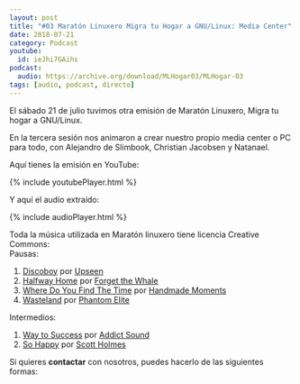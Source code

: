 ```yaml
---
layout: post
title: "#03 Maratón Linuxero Migra tu Hogar a GNU/Linux: Media Center"
date: 2018-07-21
category: Podcast
youtube:
  id: ieJhi7GAihs
podcast:
  audio: https://archive.org/download/MLHogar03/MLHogar-03
tags: [audio, podcast, directo]
---
```

El sábado 21 de julio tuvimos otra emisión de Maratón Linuxero, Migra tu hogar a GNU/Linux.

En la tercera sesión nos animaron a crear nuestro propio media center o PC para todo, con Alejandro de Slimbook, Christian Jacobsen y Natanael.

Aquí tienes la emisión en YouTube:

{% include youtubePlayer.html %}

Y aquí el audio extraído:

{% include audioPlayer.html %}

Toda la música utilizada en Maratón linuxero tiene licencia Creative Commons:  
Pausas:  
1. [Discoboy](http://freemusicarchive.org/music/Upseen/El_Monstruo/Upseen_-_El_Monstruo_-_02_Discoboy) por [Upseen](http://freemusicarchive.org/music/Upseen/)
2. [Halfway Home](http://freemusicarchive.org/music/Forget_the_Whale/Take_to_the_Skies/Halfway_Home) por [Forget the Whale](http://freemusicarchive.org/music/Forget_the_Whale/)
3. [Where Do You Find The Time](http://freemusicarchive.org/music/Handmade_Moments/Paw_Paw_Tree/Where_Do_You_Find_The_Time) por [Handmade Moments](http://freemusicarchive.org/music/Handmade_Moments/)
4. [Wasteland](https://phantomelite.bandcamp.com/track/wasteland) por [Phantom Elite](https://phantomelite.bandcamp.com/)

Intermedios:  
1. [Way to Success](https://www.jamendo.com/track/1334807/way-to-success) por [Addict Sound](https://www.jamendo.com/artist/451073/addict-sound)
2. [So Happy](http://freemusicarchive.org/music/Scott_Holmes/Happy_Music/Scott_Holmes_-_01_-_So_Happy) por [Scott Holmes](http://freemusicarchive.org/music/Scott_Holmes/)


Si quieres **contactar** con nosotros, puedes hacerlo de las siguientes formas: